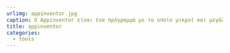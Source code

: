 ```yaml
---
urlimg: appinventor.jpg
caption: Ο Appinventor είναι ένα πρόγραμμα με το οποίο μικροί και μεγάλοι μπορούν να δημιουργήσουν εφαρμογές για κινητό χωρίς να γνωρίζουν ανάπτυξη κώδικα, αλλά με τη χρήση blocks.
title: appinventor
categories:
  - tools
---
```

